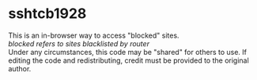 # sshtcb1928
This is an in-browser way to access "blocked" sites.\
*blocked refers to sites blacklisted by router*\
Under any circumstances, this code may be "shared" for others to use. If editing the code and redistributing, credit must be provided to the original author.
